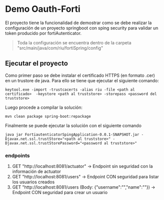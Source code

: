 # Demo Oauth-Forti

El proyecto tiene la funcionalidad de demostrar como se debe realizar la configuración de un proyecto springboot con sping security para validar un token producido por fortiAutenticator.

> Toda la configuración se encuentra dentro de la carpeta "src/main/java/com/riu/fortiSpring/config"

## Ejecutar el proyecto

Como primer paso se debe instalar el certificado HTTPS (en formato .cer) en un trustore de java. Para ello se tiene que ejecutar el siguiente comando:

```
keytool.exe -import -trustcacerts -alias riu -file <path al certificado>  -keystore <path al truststore> -storepass <password del truststore>
```

Luego procede a compilar la solución:

```
mvn clean package spring-boot:repackage
```

Finalmente se puede ejecutar la solución con el siguiente comando
 
```
java jar FortiautenticatorSpingApplication-0.0.1-SNAPSHOT.jar -Djavax.net.ssl.trustStore="<path al truststore>" -Djavax.net.ssl.trustStorePassword="<password al truststore>"
```

### endpoints

1. GET "http://localhost:8081/actuator" -> Endpoint sin seguridad con la información de actuator
2. GET "http://localhost:8081/users" -> Endpoint CON seguridad para listar los usuarios creados
3. GET "http://localhost:8081/users (Body: {"username":"","name":""}) -> Endpoint CON seguridad para crear un usuario